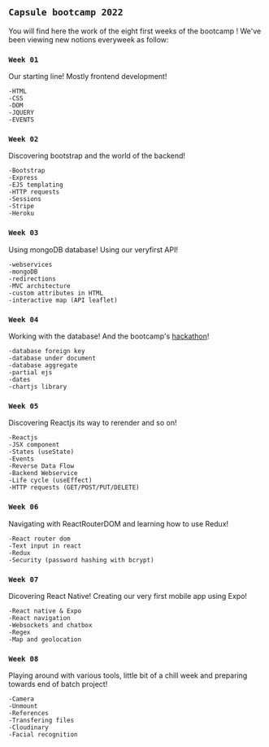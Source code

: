 ## `Capsule bootcamp 2022`

You will find here the work of the eight first weeks of the bootcamp !
We've been viewing new notions everyweek as follow:

### `Week 01`
Our starting line! Mostly frontend development!

    -HTML
    -CSS
    -DOM
    -JQUERY
    -EVENTS

### `Week 02`
Discovering bootstrap and the world of the backend!

    -Bootstrap
    -Express
    -EJS templating
    -HTTP requests
    -Sessions
    -Stripe
    -Heroku

### `Week 03`
Using mongoDB database! Using our veryfirst API!

    -webservices
    -mongoDB
    -redirections
    -MVC architecture
    -custom attributes in HTML
    -interactive map (API leaflet)

### `Week 04`
Working with the database! And the bootcamp's [hackathon](https://github.com/CChristian-hub/ticketac)!

    -database foreign key
    -database under document
    -database aggregate
    -partial ejs
    -dates
    -chartjs library

### `Week 05`
Discovering Reactjs its way to rerender and so on!

    -Reactjs
    -JSX component
    -States (useState)
    -Events
    -Reverse Data Flow
    -Backend Webservice
    -Life cycle (useEffect)
    -HTTP requests (GET/POST/PUT/DELETE)

### `Week 06`
Navigating with ReactRouterDOM and learning how to use Redux!

    -React router dom
    -Text input in react
    -Redux
    -Security (password hashing with bcrypt)

### `Week 07`
Dicovering React Native! Creating our very first mobile app using Expo!

    -React native & Expo
    -React navigation
    -Websockets and chatbox
    -Regex
    -Map and geolocation

### `Week 08`
Playing around with various tools, little bit of a chill week and preparing towards end of batch project!

    -Camera
    -Unmount
    -References
    -Transfering files
    -Cloudinary
    -Facial recognition
